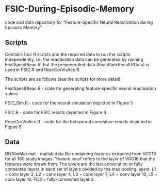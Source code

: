 # FSIC-During-Episodic-Memory
code and data repository for "Feature-Specific Neural Reactivation during Episodic Memory"

## Scripts

Contains four R scripts and the required data to run the scripts independently, i.e. the reactivation data can be generated by running FeatSpecifReac.R, but the pregenerated data (ReacRankRecall.RData) is used in FSIC.R and ReacCorVivAcc.R.

The scripts are as follows (see the scripts for more detail):

FeatSpecifReac.R - code for generating feature-specific neural reactivation values

FSIC_Sim.R - code for the neural simulation depicted in Figure 3

FSIC.R - code for FSIC results depicted in Figure 4

ReacCorVivAcc.R - code for the behavioral correlation results depicted in Figure 5


## Data

DNN<feature level>ImMat.mat - matlab data file containing features extracted from VGG16 for all 180 study images. 'feature level' refers to the layer of VGG16 that the features were drawn from. The levels are the last convolution or fully connected layers in each set of layers divided by the max pooling layers. L1 = conv layer 2, L2 = conv layer 4, L3 = conv layer 7, L4 = conv layer 10, L5 = conv layer 13, FC3 = fully-connected layer 3.

